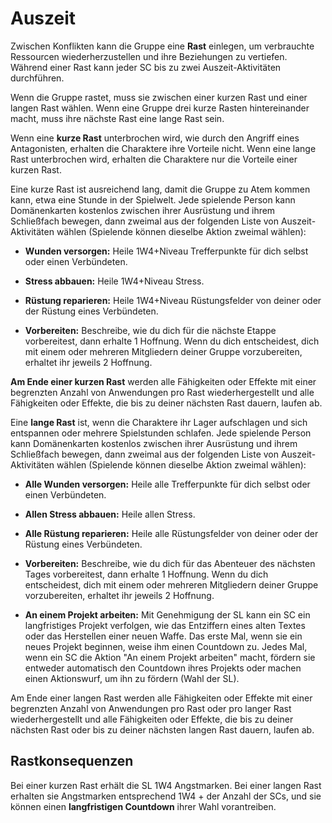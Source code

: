 # Auszeit

Zwischen Konflikten kann die Gruppe eine **Rast** einlegen, um verbrauchte Ressourcen wiederherzustellen und ihre Beziehungen zu vertiefen.
Während einer Rast kann jeder SC bis zu zwei Auszeit-Aktivitäten durchführen.

Wenn die Gruppe rastet, muss sie zwischen einer kurzen Rast und einer langen Rast wählen.
Wenn eine Gruppe drei kurze Rasten hintereinander macht, muss ihre nächste Rast eine lange Rast sein.

Wenn eine **kurze Rast** unterbrochen wird, wie durch den Angriff eines Antagonisten, erhalten die Charaktere ihre Vorteile nicht.
Wenn eine lange Rast unterbrochen wird, erhalten die Charaktere nur die Vorteile einer kurzen Rast.

Eine kurze Rast ist ausreichend lang, damit die Gruppe zu Atem kommen kann, etwa eine Stunde in der Spielwelt.
Jede spielende Person kann Domänenkarten kostenlos zwischen ihrer Ausrüstung und ihrem Schließfach bewegen, dann zweimal aus der folgenden Liste von Auszeit-Aktivitäten wählen (Spielende können dieselbe Aktion zweimal wählen):

- **Wunden versorgen:** Heile 1W4+Niveau Trefferpunkte für dich selbst oder einen Verbündeten.

- **Stress abbauen:** Heile 1W4+Niveau Stress.

- **Rüstung reparieren:** Heile 1W4+Niveau Rüstungsfelder von deiner oder der Rüstung eines Verbündeten.

- **Vorbereiten:** Beschreibe, wie du dich für die nächste Etappe vorbereitest, dann erhalte 1 Hoffnung.
Wenn du dich entscheidest, dich mit einem oder mehreren Mitgliedern deiner Gruppe vorzubereiten, erhaltet ihr jeweils 2 Hoffnung.

**Am Ende einer kurzen Rast** werden alle Fähigkeiten oder Effekte mit einer begrenzten Anzahl von Anwendungen pro Rast wiederhergestellt und alle Fähigkeiten oder Effekte, die bis zu deiner nächsten Rast dauern, laufen ab.

Eine **lange Rast** ist, wenn die Charaktere ihr Lager aufschlagen und sich entspannen oder mehrere Spielstunden schlafen.
Jede spielende Person kann Domänenkarten kostenlos zwischen ihrer Ausrüstung und ihrem Schließfach bewegen, dann zweimal aus der folgenden Liste von Auszeit-Aktivitäten wählen (Spielende können dieselbe Aktion zweimal wählen):

- **Alle Wunden versorgen:** Heile alle Trefferpunkte für dich selbst oder einen Verbündeten.

- **Allen Stress abbauen:** Heile allen Stress.

- **Alle Rüstung reparieren:** Heile alle Rüstungsfelder von deiner oder der Rüstung eines Verbündeten.

- **Vorbereiten:** Beschreibe, wie du dich für das Abenteuer des nächsten Tages vorbereitest, dann erhalte 1 Hoffnung.
Wenn du dich entscheidest, dich mit einem oder mehreren Mitgliedern deiner Gruppe vorzubereiten, erhaltet ihr jeweils 2 Hoffnung.

- **An einem Projekt arbeiten:** Mit Genehmigung der SL kann ein SC ein langfristiges Projekt verfolgen, wie das Entziffern eines alten Textes oder das Herstellen einer neuen Waffe.
Das erste Mal, wenn sie ein neues Projekt beginnen, weise ihm einen Countdown zu.
Jedes Mal, wenn ein SC die Aktion "An einem Projekt arbeiten" macht, fördern sie entweder automatisch den Countdown ihres Projekts oder machen einen Aktionswurf, um ihn zu fördern (Wahl der SL).

Am Ende einer langen Rast werden alle Fähigkeiten oder Effekte mit einer begrenzten Anzahl von Anwendungen pro Rast oder pro langer Rast wiederhergestellt und alle Fähigkeiten oder Effekte, die bis zu deiner nächsten Rast oder bis zu deiner nächsten langen Rast dauern, laufen ab.

## Rastkonsequenzen
Bei einer kurzen Rast erhält die SL 1W4 Angstmarken.
Bei einer langen Rast erhalten sie Angstmarken entsprechend 1W4 + der Anzahl der SCs, und sie können einen **langfristigen Countdown** ihrer Wahl vorantreiben.
